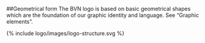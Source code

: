 ##Geometrical form
The BVN logo is based on basic geometrical shapes which are the foundation of our graphic identity and language.
See “Graphic elements”.

{% include logo/images/logo-structure.svg %}